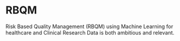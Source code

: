 # RBQM
Risk Based Quality Management (RBQM) using Machine Learning for healthcare and Clinical Research Data is both ambitious and relevant.
